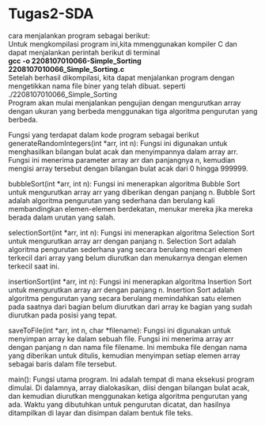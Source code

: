 # Tugas2-SDA

cara menjalankan program sebagai berikut: </br>
Untuk mengkompilasi program ini,kita mmenggunakan kompiler C dan dapat menjalankan perintah berikut di terminal </br>
<b> gcc -o 2208107010066-Simple_Sorting 2208107010066_Simple_Sorting.c </b></br>
Setelah berhasil dikompilasi, kita dapat menjalankan program dengan mengetikkan nama file biner yang telah dibuat. seperti </br>
./2208107010066_Simple_Sorting </br>
Program akan mulai menjalankan pengujian dengan mengurutkan array dengan ukuran yang berbeda menggunakan tiga algoritma pengurutan yang berbeda. </br>

Fungsi yang terdapat dalam kode program sebagai berikut
generateRandomIntegers(int *arr, int n): Fungsi ini digunakan untuk menghasilkan bilangan bulat acak dan menyimpannya dalam array arr. Fungsi ini menerima parameter array arr dan panjangnya n, kemudian mengisi array tersebut dengan bilangan bulat acak dari 0 hingga 999999.

bubbleSort(int *arr, int n): Fungsi ini menerapkan algoritma Bubble Sort untuk mengurutkan array arr yang diberikan dengan panjang n. Bubble Sort adalah algoritma pengurutan yang sederhana dan berulang kali membandingkan elemen-elemen berdekatan, menukar mereka jika mereka berada dalam urutan yang salah.

selectionSort(int *arr, int n): Fungsi ini menerapkan algoritma Selection Sort untuk mengurutkan array arr dengan panjang n. Selection Sort adalah algoritma pengurutan sederhana yang secara berulang mencari elemen terkecil dari array yang belum diurutkan dan menukarnya dengan elemen terkecil saat ini.

insertionSort(int *arr, int n): Fungsi ini menerapkan algoritma Insertion Sort untuk mengurutkan array arr dengan panjang n. Insertion Sort adalah algoritma pengurutan yang secara berulang memindahkan satu elemen pada saatnya dari bagian belum diurutkan dari array ke bagian yang sudah diurutkan pada posisi yang tepat.

saveToFile(int *arr, int n, char *filename): Fungsi ini digunakan untuk menyimpan array ke dalam sebuah file. Fungsi ini menerima array arr dengan panjang n dan nama file filename. Ini membuka file dengan nama yang diberikan untuk ditulis, kemudian menyimpan setiap elemen array sebagai baris dalam file tersebut.

main(): Fungsi utama program. Ini adalah tempat di mana eksekusi program dimulai. Di dalamnya, array dialokasikan, diisi dengan bilangan bulat acak, dan kemudian diurutkan menggunakan ketiga algoritma pengurutan yang ada. Waktu yang dibutuhkan untuk pengurutan dicatat, dan hasilnya ditampilkan di layar dan disimpan dalam bentuk file teks.
